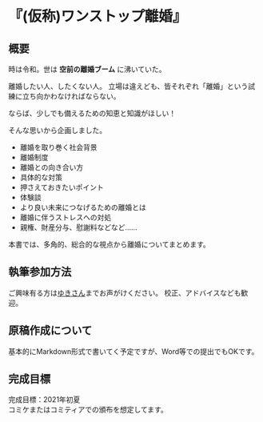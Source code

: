 # 『(仮称)ワンストップ離婚』

## 概要

時は令和。世は __空前の離婚ブーム__ に沸いていた。

離婚したい人、したくない人。
立場は違えども、皆それぞれ「離婚」という試練に立ち向かわなければならない。

ならば、少しでも備えるための知恵と知識がほしい！  

そんな思いから企画しました。

- 離婚を取り巻く社会背景
- 離婚制度
- 離婚との向き合い方
- 具体的な対策
- 押さえておきたいポイント
- 体験談
- より良い未来につなげるための離婚とは
- 離婚に伴うストレスへの対処
- 親権、財産分与、慰謝料などなど……

本書では、多角的、総合的な視点から離婚についてまとめます。

## 執筆参加方法

ご興味有る方は[ゆきさん](https://twitter.com/yk_ichinomiya)までお声がけください。
校正、アドバイスなども歓迎。

## 原稿作成について

基本的にMarkdown形式で書いてく予定ですが、Word等での提出でもOKです。

## 完成目標

完成目標：2021年初夏  
コミケまたはコミティアでの頒布を想定してます。

